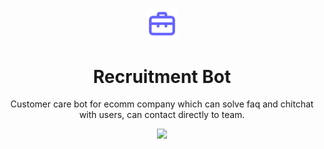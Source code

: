 <p align="center"><img src="./assets/briefcase.svg" width="10%"></p>
<h1 align="center">Recruitment Bot</h1>
<p align="center">Customer care bot for ecomm company which can solve faq and chitchat with users, can contact directly to team.</p>

<p align="center">
  <img src="https://img.shields.io/github/repo-size/horizon733/Jobs-chatbot-Rasa">
</p>



